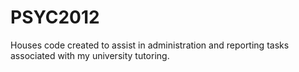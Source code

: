 # PSYC2012
Houses code created to assist in administration and reporting tasks associated with my university tutoring.
